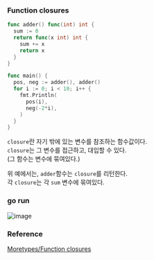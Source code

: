 ### Function closures
```go
func adder() func(int) int {
  sum := 0
  return func(x int) int {
    sum += x
    return x
  }
}

func main() {
  pos, neg := adder(), adder()
  for i := 0; i < 10; i++ {
    fmt.Println(
      pos(i),
      neg(-2*i),
    )
  }
}
```
`closure`란 자기 밖에 있는 변수를 참조하는 함수값이다.<br>
`closure`는 그 변수를 접근하고, 대입할 수 있다.<br>
(그 함수는 변수에 묶여있다.)<br>

위 예에서는, `adder`함수는 `closure`를 리턴한다.<br>
각 `closure`는 각 `sum` 변수에 묶여있다.<br>


### go run
![image](https://github.com/user-attachments/assets/9db7794c-7b8d-47c5-bed8-31a53b0c6227)


### Reference
[Moretypes/Function closures](https://go.dev/tour/moretypes/25)<br>
